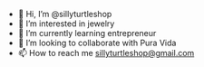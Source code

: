 - 👋 Hi, I’m @sillyturtleshop
- 👀 I’m interested in jewelry
- 🌱 I’m currently learning entrepreneur
- 💞️ I’m looking to collaborate with Pura Vida 
- 📫 How to reach me sillyturtleshop@gmail.com

<!---
sillyturtleshop/sillyturtleshop is a ✨ special ✨ repository because its `README.md` (this file) appears on your GitHub profile.
You can click the Preview link to take a look at your changes.
--->
